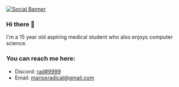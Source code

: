 [![Social Banner](https://raw.githubusercontent.com/radicwl/radicwl/master/assets/heading-banner.png "Header")](https://radicwl.codes/)

### Hi there 👋

I'm a 15 year old aspiring medical student who also enjoys computer science.

### You can reach me here:

- Discord: [rad#9999](https://discord.com/users/470677629087776786)
- Email: [marioxradical@gmail.com](mailto:marioxradical@gmail.com)



<!--
**radicwl/radicwl** is a ✨ _special_ ✨ repository because its `README.md` (this file) appears on your GitHub profile.

Here are some ideas to get you started:

- 🔭 I’m currently working on ...
- 🌱 I’m currently learning ...
- 👯 I’m looking to collaborate on ...
- 🤔 I’m looking for help with ...
- 💬 Ask me about ...
- 📫 How to reach me: ...
- 😄 Pronouns: ...
- ⚡ Fun fact: ...
-->

